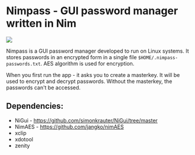 # Nimpass - GUI password manager written in Nim
![](https://i.ibb.co/5kYQXq7/image.png)

Nimpass is a GUI password manager developed to run on Linux systems. It stores passwords in an encrypted form in a single file `$HOME/.nimpass-passwords.txt`. AES algorithm is used for encryption.

When you first run the app - it asks you to create a masterkey. It will be used to encrypt and decrypt passwords. Without the masterkey, the passwords can't be accessed.

## Dependencies:
- NiGui - https://github.com/simonkrauter/NiGui/tree/master
- NimAES - https://github.com/jangko/nimAES
- xclip
- xdotool
- zenity 